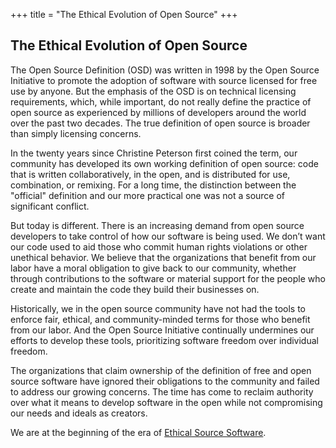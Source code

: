 +++
title = "The Ethical Evolution of Open Source"
+++

## The Ethical Evolution of Open Source

The Open Source Definition (OSD) was written in 1998 by the Open Source Initiative to promote the adoption of software with source licensed for free use by anyone. But the emphasis of the OSD is on technical licensing requirements, which, while important, do not really define the practice of open source as experienced by millions of developers around the world over the past two decades. The true definition of open source is broader than simply licensing concerns.

In the twenty years since Christine Peterson first coined the term, our community has developed its own working definition of open source: code that is written collaboratively, in the open, and is distributed for use, combination, or remixing. For a long time, the distinction between the "official" definition and our more practical one was not a source of significant conflict.

But today is different. There is an increasing demand from open source developers to take control of how our software is being used. We don’t want our code used to aid those who commit human rights violations or other unethical behavior. We believe that the organizations that benefit from our labor have a moral obligation to give back to our community, whether through contributions to the software or material support for the people who create and maintain the code they build their businesses on.

Historically, we in the open source community have not had the tools to enforce fair, ethical, and community-minded terms for those who benefit from our labor. And the Open Source Initiative continually undermines our efforts to develop these tools, prioritizing software freedom over individual freedom.

The organizations that claim ownership of the definition of free and open source software have ignored their obligations to the community and failed to address our growing concerns. The time has come to reclaim authority over what it means to develop software in the open while not compromising our needs and ideals as creators.

We are at the beginning of the era of [Ethical Source Software](/definition/).
